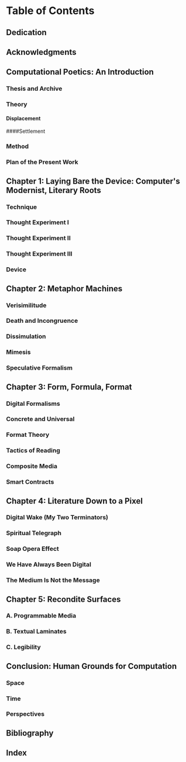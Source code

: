 # Table of Contents

## Dedication

## Acknowledgments

## Computational Poetics: An Introduction
### Thesis and Archive
### Theory
#### Displacement
####Settlement
### Method
### Plan of the Present Work

## Chapter 1: Laying Bare the Device: Computer's Modernist, Literary Roots
### Technique
### Thought Experiment I
### Thought Experiment II
### Thought Experiment III
### Device

## Chapter 2: Metaphor Machines
### Verisimilitude
### Death and Incongruence
### Dissimulation
### Mimesis
### Speculative Formalism

## Chapter 3: Form, Formula, Format
### Digital Formalisms
### Concrete and Universal
### Format Theory
### Tactics of Reading
### Composite Media
### Smart Contracts

## Chapter 4: Literature Down to a Pixel
### Digital Wake (My Two Terminators)
### Spiritual Telegraph
### Soap Opera Effect
### We Have Always Been Digital
### The Medium Is Not the Message

## Chapter 5: Recondite Surfaces
### A. Programmable Media
### B. Textual Laminates
### C. Legibility

## Conclusion: Human Grounds for Computation
### Space
### Time
### Perspectives

## Bibliography
## Index
